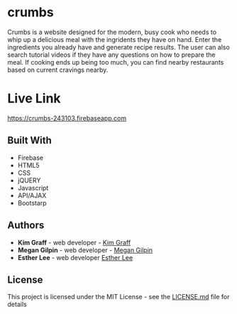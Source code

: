 # crumbs
Crumbs is a website designed for the modern, busy cook who needs to whip up a delicious meal with the ingridents they have on hand. Enter the ingredients you already have and generate recipe results. The user can also search tutorial videos if they have any questions on how to prepare the meal. If cooking ends up being too much, you can find nearby restaurants based on current cravings nearby.

# Live Link
https://crumbs-243103.firebaseapp.com

## Built With
* Firebase
* HTML5
* CSS
* jQUERY
* Javascript 
* API/AJAX 
* Bootstarp

## Authors
* **Kim Graff** - web developer - [Kim Graff](https://github.com/kkgraph)
* **Megan Gilpin** - web developer - [Megan Gilpin](https://github.com/megangilpin)
* **Esther Lee** - web developer [Esther Lee](https://github.com/esdalee)

## License

This project is licensed under the MIT License - see the [LICENSE.md](LICENSE.md) file for details
